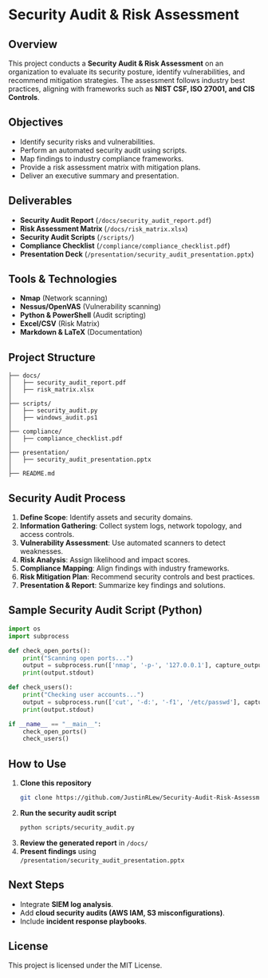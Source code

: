# Security Audit & Risk Assessment

## Overview
This project conducts a **Security Audit & Risk Assessment** on an organization to evaluate its security posture, identify vulnerabilities, and recommend mitigation strategies. The assessment follows industry best practices, aligning with frameworks such as **NIST CSF, ISO 27001, and CIS Controls**.

## Objectives
- Identify security risks and vulnerabilities.
- Perform an automated security audit using scripts.
- Map findings to industry compliance frameworks.
- Provide a risk assessment matrix with mitigation plans.
- Deliver an executive summary and presentation.

## Deliverables
- **Security Audit Report** (`/docs/security_audit_report.pdf`)
- **Risk Assessment Matrix** (`/docs/risk_matrix.xlsx`)
- **Security Audit Scripts** (`/scripts/`)
- **Compliance Checklist** (`/compliance/compliance_checklist.pdf`)
- **Presentation Deck** (`/presentation/security_audit_presentation.pptx`)

## Tools & Technologies
- **Nmap** (Network scanning)
- **Nessus/OpenVAS** (Vulnerability scanning)
- **Python & PowerShell** (Audit scripting)
- **Excel/CSV** (Risk Matrix)
- **Markdown & LaTeX** (Documentation)

## Project Structure
```
├── docs/
│   ├── security_audit_report.pdf
│   ├── risk_matrix.xlsx
│
├── scripts/
│   ├── security_audit.py
│   ├── windows_audit.ps1
│
├── compliance/
│   ├── compliance_checklist.pdf
│
├── presentation/
│   ├── security_audit_presentation.pptx
│
├── README.md
```

## Security Audit Process
1. **Define Scope**: Identify assets and security domains.
2. **Information Gathering**: Collect system logs, network topology, and access controls.
3. **Vulnerability Assessment**: Use automated scanners to detect weaknesses.
4. **Risk Analysis**: Assign likelihood and impact scores.
5. **Compliance Mapping**: Align findings with industry frameworks.
6. **Risk Mitigation Plan**: Recommend security controls and best practices.
7. **Presentation & Report**: Summarize key findings and solutions.

## Sample Security Audit Script (Python)
```python
import os
import subprocess

def check_open_ports():
    print("Scanning open ports...")
    output = subprocess.run(['nmap', '-p-', '127.0.0.1'], capture_output=True, text=True)
    print(output.stdout)

def check_users():
    print("Checking user accounts...")
    output = subprocess.run(['cut', '-d:', '-f1', '/etc/passwd'], capture_output=True, text=True)
    print(output.stdout)

if __name__ == "__main__":
    check_open_ports()
    check_users()
```

## How to Use
1. **Clone this repository**
   ```bash
   git clone https://github.com/JustinRLew/Security-Audit-Risk-Assessment.git
   ```
2. **Run the security audit script**
   ```bash
   python scripts/security_audit.py
   ```
3. **Review the generated report** in `/docs/`
4. **Present findings** using `/presentation/security_audit_presentation.pptx`

## Next Steps
- Integrate **SIEM log analysis**.
- Add **cloud security audits (AWS IAM, S3 misconfigurations)**.
- Include **incident response playbooks**.

## License
This project is licensed under the MIT License.
